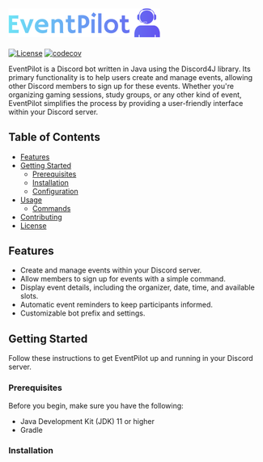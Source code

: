 [![logo_png_url]][repo_url]
---
[![License](https://img.shields.io/badge/License-Apache_2.0-blue.svg)](https://opensource.org/licenses/Apache-2.0)
[![codecov](https://codecov.io/gh/havlli/EventPilot/graph/badge.svg?token=T39ORJEZSP)](https://codecov.io/gh/havlli/EventPilot)

EventPilot is a Discord bot written in Java using the Discord4J library. Its primary functionality is to help users create and manage events, allowing other Discord members to sign up for these events. Whether you're organizing gaming sessions, study groups, or any other kind of event, EventPilot simplifies the process by providing a user-friendly interface within your Discord server.

## Table of Contents

- [Features](#features)
- [Getting Started](#getting-started)
    - [Prerequisites](#prerequisites)
    - [Installation](#installation)
    - [Configuration](#configuration)
- [Usage](#usage)
    - [Commands](#commands)
- [Contributing](#contributing)
- [License](#license)

## Features

- Create and manage events within your Discord server.
- Allow members to sign up for events with a simple command.
- Display event details, including the organizer, date, time, and available slots.
- Automatic event reminders to keep participants informed.
- Customizable bot prefix and settings.

## Getting Started

Follow these instructions to get EventPilot up and running in your Discord server.

### Prerequisites

Before you begin, make sure you have the following:

- Java Development Kit (JDK) 11 or higher
- Gradle

### Installation

<!-- Repository -->
[repo_url]: https://github.com/havlli/EventPilot
[logo_png_url]: https://raw.githubusercontent.com/havlli/EventPilot/main/public/logo-300px.png
[logo_svg_url]: https://raw.githubusercontent.com/havlli/EventPilot/main/public/logo.svg